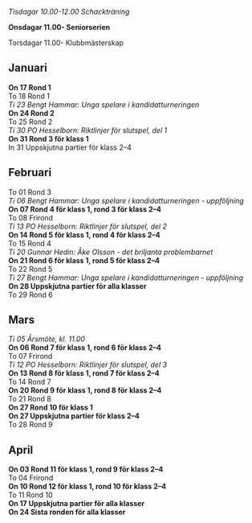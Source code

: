 *Tisdagar 10.00-12.00 Schackträning*  

**Onsdagar 11.00-      Seniorserien**  

Torsdagar 11.00-      Klubbmästerskap  

## Januari  

**On 17 Rond 1**  
To 18 Rond 1  
*Ti 23 Bengt Hammar: Unga spelare i kandidatturneringen*  
**On 24 Rond 2**  
To 25 Rond 2  
*Ti 30 PO Hesselborn: Riktlinjer för slutspel, del 1*  
**On 31 Rond 3 för klass 1**  
In 31 Uppskjutna partier för klass 2–4  

## Februari

To 01 Rond 3  
*Ti 06 Bengt Hammar: Unga spelare i kandidatturneringen - uppföljning*  
**On 07 Rond 4 för klass 1, rond 3 för klass 2–4**  
To 08 Frirond  
*Ti 13 PO Hesselborn: Riktlinjer för slutspel, del 2*  
**On 14 Rond 5 för klass 1, rond 4 för klass 2–4**  
To 15 Rond 4  
*Ti 20 Gunnar Hedin: Åke Olsson - det briljanta problembarnet*  
**On 21 Rond 6 för klass 1, rond 5 för klass 2–4**  
To 22 Rond 5  
*Ti 27 Bengt Hammar: Unga spelare i kandidatturneringen - uppföljning*  
**On 28 Uppskjutna partier för alla klasser**  
To 29 Rond 6  

## Mars  

*Ti 05 Årsmöte, kl. 11.00*  
**On 06 Rond 7 för klass 1, rond 6 för klass 2–4**  
To 07 Frirond  
*Ti 12 PO Hesselborn: Riktlinjer för slutspel, del 3*  
**On 13 Rond 8 för klass 1, rond 7 för klass 2–4**  
To 14 Rond 7  
**On 20 Rond 9 för klass 1, rond 8 för klass 2–4**  
To 21 Rond 8  
**On 27 Rond 10 för klass 1**  
**On 27 Uppskjutna partier för klass 2–4**  
To 28 Rond 9  

## April  

**On 03 Rond 11 för klass 1, rond 9 för klass 2–4**  
To 04 Frirond  
**On 10 Rond 12 för klass 1, rond 10 för klass 2–4**  
To 11 Rond 10  
**On 17 Uppskjutna partier för alla klasser**  
**On 24 Sista ronden för alla klasser**  